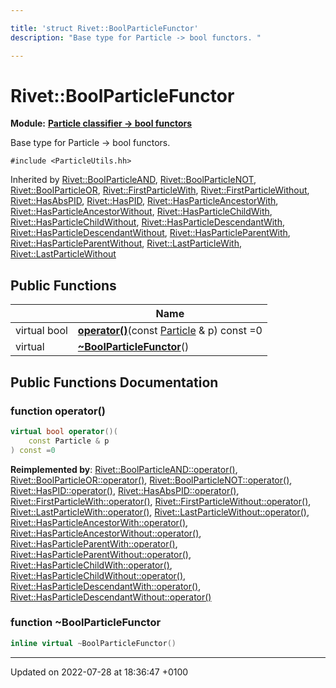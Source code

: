 ```yaml
---

title: 'struct Rivet::BoolParticleFunctor'
description: "Base type for Particle -> bool functors. "

---
```


# Rivet::BoolParticleFunctor

**Module:** **[Particle classifier -> bool functors](/documentation/code/modules/group__particleutils__p2bool/)**



Base type for Particle -> bool functors. 


`#include <ParticleUtils.hh>`

Inherited by [Rivet::BoolParticleAND](/documentation/code/classes/structrivet_1_1boolparticleand/), [Rivet::BoolParticleNOT](/documentation/code/classes/structrivet_1_1boolparticlenot/), [Rivet::BoolParticleOR](/documentation/code/classes/structrivet_1_1boolparticleor/), [Rivet::FirstParticleWith](/documentation/code/classes/structrivet_1_1firstparticlewith/), [Rivet::FirstParticleWithout](/documentation/code/classes/structrivet_1_1firstparticlewithout/), [Rivet::HasAbsPID](/documentation/code/classes/structrivet_1_1hasabspid/), [Rivet::HasPID](/documentation/code/classes/structrivet_1_1haspid/), [Rivet::HasParticleAncestorWith](/documentation/code/classes/structrivet_1_1hasparticleancestorwith/), [Rivet::HasParticleAncestorWithout](/documentation/code/classes/structrivet_1_1hasparticleancestorwithout/), [Rivet::HasParticleChildWith](/documentation/code/classes/structrivet_1_1hasparticlechildwith/), [Rivet::HasParticleChildWithout](/documentation/code/classes/structrivet_1_1hasparticlechildwithout/), [Rivet::HasParticleDescendantWith](/documentation/code/classes/structrivet_1_1hasparticledescendantwith/), [Rivet::HasParticleDescendantWithout](/documentation/code/classes/structrivet_1_1hasparticledescendantwithout/), [Rivet::HasParticleParentWith](/documentation/code/classes/structrivet_1_1hasparticleparentwith/), [Rivet::HasParticleParentWithout](/documentation/code/classes/structrivet_1_1hasparticleparentwithout/), [Rivet::LastParticleWith](/documentation/code/classes/structrivet_1_1lastparticlewith/), [Rivet::LastParticleWithout](/documentation/code/classes/structrivet_1_1lastparticlewithout/)

## Public Functions

|                | Name           |
| -------------- | -------------- |
| virtual bool | **[operator()](/documentation/code/classes/structrivet_1_1boolparticlefunctor/#function-operator())**(const <a href="/documentation/code/classes/classrivet_1_1particle/">Particle</a> & p) const =0 |
| virtual | **[~BoolParticleFunctor](/documentation/code/classes/structrivet_1_1boolparticlefunctor/#function-~boolparticlefunctor)**() |

## Public Functions Documentation

### function operator()

```cpp
virtual bool operator()(
    const Particle & p
) const =0
```


**Reimplemented by**: [Rivet::BoolParticleAND::operator()](/documentation/code/classes/structrivet_1_1boolparticleand/#function-operator()), [Rivet::BoolParticleOR::operator()](/documentation/code/classes/structrivet_1_1boolparticleor/#function-operator()), [Rivet::BoolParticleNOT::operator()](/documentation/code/classes/structrivet_1_1boolparticlenot/#function-operator()), [Rivet::HasPID::operator()](/documentation/code/classes/structrivet_1_1haspid/#function-operator()), [Rivet::HasAbsPID::operator()](/documentation/code/classes/structrivet_1_1hasabspid/#function-operator()), [Rivet::FirstParticleWith::operator()](/documentation/code/classes/structrivet_1_1firstparticlewith/#function-operator()), [Rivet::FirstParticleWithout::operator()](/documentation/code/classes/structrivet_1_1firstparticlewithout/#function-operator()), [Rivet::LastParticleWith::operator()](/documentation/code/classes/structrivet_1_1lastparticlewith/#function-operator()), [Rivet::LastParticleWithout::operator()](/documentation/code/classes/structrivet_1_1lastparticlewithout/#function-operator()), [Rivet::HasParticleAncestorWith::operator()](/documentation/code/classes/structrivet_1_1hasparticleancestorwith/#function-operator()), [Rivet::HasParticleAncestorWithout::operator()](/documentation/code/classes/structrivet_1_1hasparticleancestorwithout/#function-operator()), [Rivet::HasParticleParentWith::operator()](/documentation/code/classes/structrivet_1_1hasparticleparentwith/#function-operator()), [Rivet::HasParticleParentWithout::operator()](/documentation/code/classes/structrivet_1_1hasparticleparentwithout/#function-operator()), [Rivet::HasParticleChildWith::operator()](/documentation/code/classes/structrivet_1_1hasparticlechildwith/#function-operator()), [Rivet::HasParticleChildWithout::operator()](/documentation/code/classes/structrivet_1_1hasparticlechildwithout/#function-operator()), [Rivet::HasParticleDescendantWith::operator()](/documentation/code/classes/structrivet_1_1hasparticledescendantwith/#function-operator()), [Rivet::HasParticleDescendantWithout::operator()](/documentation/code/classes/structrivet_1_1hasparticledescendantwithout/#function-operator())


### function ~BoolParticleFunctor

```cpp
inline virtual ~BoolParticleFunctor()
```


-------------------------------

Updated on 2022-07-28 at 18:36:47 +0100
